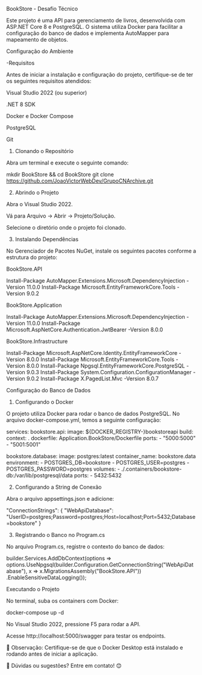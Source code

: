 BookStore - Desafio Técnico

Este projeto é uma API para gerenciamento de livros, desenvolvida com ASP.NET Core 8 e PostgreSQL. O sistema utiliza Docker para facilitar a configuração do banco de dados e implementa AutoMapper para mapeamento de objetos.

Configuração do Ambiente

-Requisitos

Antes de iniciar a instalação e configuração do projeto, certifique-se de ter os seguintes requisitos atendidos:

Visual Studio 2022 (ou superior)

.NET 8 SDK

Docker e Docker Compose

PostgreSQL

Git

1. Clonando o Repositório

Abra um terminal e execute o seguinte comando:

mkdir BookStore && cd BookStore
git clone https://github.com/JoaoVictorWebDev/GrupoCNArchive.git

2. Abrindo o Projeto

Abra o Visual Studio 2022.

Vá para Arquivo → Abrir → Projeto/Solução.

Selecione o diretório onde o projeto foi clonado.

3. Instalando Dependências

No Gerenciador de Pacotes NuGet, instale os seguintes pacotes conforme a estrutura do projeto:

BookStore.API

Install-Package AutoMapper.Extensions.Microsoft.DependencyInjection -Version 11.0.0
Install-Package Microsoft.EntityFrameworkCore.Tools -Version 9.0.2

 BookStore.Application

Install-Package AutoMapper.Extensions.Microsoft.DependencyInjection -Version 11.0.0
Install-Package Microsoft.AspNetCore.Authentication.JwtBearer -Version 8.0.0

BookStore.Infrastructure

Install-Package Microsoft.AspNetCore.Identity.EntityFrameworkCore -Version 8.0.0
Install-Package Microsoft.EntityFrameworkCore.Tools -Version 8.0.0
Install-Package Npgsql.EntityFrameworkCore.PostgreSQL -Version 9.0.3
Install-Package System.Configuration.ConfigurationManager -Version 9.0.2
Install-Package X.PagedList.Mvc -Version 8.0.7

Configuração do Banco de Dados

1. Configurando o Docker

O projeto utiliza Docker para rodar o banco de dados PostgreSQL. No arquivo docker-compose.yml, temos a seguinte configuração:

services:
  bookstore.api:
    image: ${DOCKER_REGISTRY-}bookstoreapi
    build:
      context: .
      dockerfile: Application.BookStore/Dockerfile
    ports:
      - "5000:5000"
      - "5001:5001"
  
  bookstore.database:
    image: postgres:latest
    container_name: bookstore.data
    environment:
      - POSTGRES_DB=bookstore
      - POSTGRES_USER=postgres
      - POSTGRES_PASSWORD=postgres
    volumes:
      - ./.containers/bookstore-db:/var/lib/postgresql/data
    ports:
      - 5432:5432

2. Configurando a String de Conexão

Abra o arquivo appsettings.json e adicione:

"ConnectionStrings": {
  "WebApiDatabase": "UserID=postgres;Password=postgres;Host=localhost;Port=5432;Database=bookstore"
}

3. Registrando o Banco no Program.cs

No arquivo Program.cs, registre o contexto do banco de dados:

builder.Services.AddDbContext<ApplicationDBContext>(options =>
    options.UseNpgsql(builder.Configuration.GetConnectionString("WebApiDatabase"),
    x => x.MigrationsAssembly("BookStore.API"))
    .EnableSensitiveDataLogging());

Executando o Projeto

No terminal, suba os containers com Docker:

docker-compose up -d

No Visual Studio 2022, pressione F5 para rodar a API.

Acesse http://localhost:5000/swagger para testar os endpoints.

📌 Observação: Certifique-se de que o Docker Desktop está instalado e rodando antes de iniciar a aplicação.

🔗 Dúvidas ou sugestões? Entre em contato! 😊

